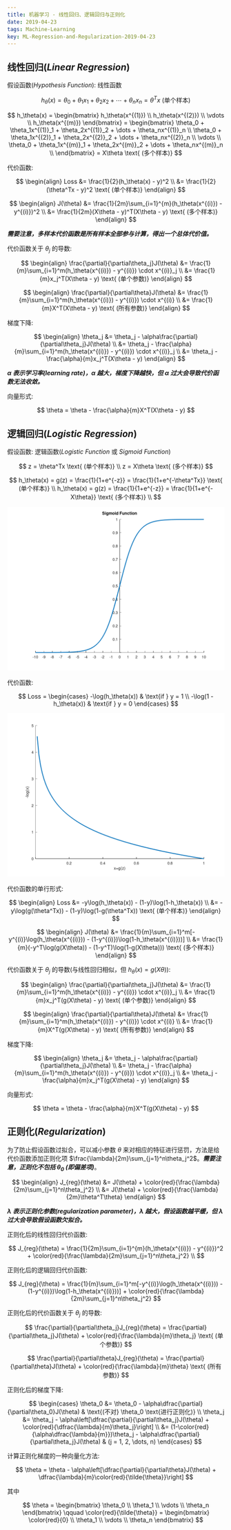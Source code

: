 ```yaml
---
title: 机器学习 - 线性回归、逻辑回归与正则化
date: 2019-04-23
tags: Machine-Learning
key: ML-Regression-and-Regularization-2019-04-23
---
```


## 线性回归(_Linear Regression_)

假设函数(_Hypothesis Function_): 线性函数

$$
h_\theta(x) = \theta_0 + \theta_1x_1 + \theta_2x_2 + \cdots + \theta_nx_n = \theta^Tx \text{ (单个样本)}
$$

$$
h_\theta(x)
= \begin{bmatrix}
        h_\theta(x^{(1)}) \\
        h_\theta(x^{(2)}) \\
        \vdots \\
        h_\theta(x^{(m)})
    \end{bmatrix}
= \begin{bmatrix}
        \theta_0 + \theta_1x^{(1)}_1 + \theta_2x^{(1)}_2 + \dots + \theta_nx^{(1)}_n \\
        \theta_0 + \theta_1x^{(2)}_1 + \theta_2x^{(2)}_2 + \dots + \theta_nx^{(2)}_n \\
        \vdots \\
        \theta_0 + \theta_1x^{(m)}_1 + \theta_2x^{(m)}_2 + \dots + \theta_nx^{(m)}_n \\
    \end{bmatrix}
= X\theta \text{ (多个样本)}
$$

<!--more-->

代价函数:

$$
\begin{align}
    Loss &= \frac{1}{2}(h_\theta(x) - y)^2 \\
    &= \frac{1}{2}(\theta^Tx - y)^2 \text{ (单个样本)}
\end{align}
$$

$$
\begin{align}
    J(\theta) &= \frac{1}{2m}\sum_{i=1}^{m}(h_\theta(x^{(i)}) - y^{(i)})^2 \\
    &= \frac{1}{2m}(X\theta - y)^T(X\theta - y) \text{ (多个样本)}
\end{align}
$$

***需要注意，多样本代价函数是所有样本全部参与计算，得出一个总体代价值。***

代价函数关于 $\theta_j$ 的导数:

$$
\begin{align}
    \frac{\partial}{\partial\theta_j}J(\theta) &= \frac{1}{m}\sum_{i=1}^m(h_\theta(x^{(i)}) - y^{(i)}) \cdot x^{(i)}_j \\
    &= \frac{1}{m}x_j^T(X\theta - y) \text{ (单个参数)}
\end{align}
$$

$$
\begin{align}
    \frac{\partial}{\partial\theta}J(\theta) &= \frac{1}{m}\sum_{i=1}^m(h_\theta(x^{(i)}) - y^{(i)}) \cdot x^{(i)} \\
    &= \frac{1}{m}X^T(X\theta - y) \text{ (所有参数)}
\end{align}
$$

梯度下降:

$$
\begin{align}
    \theta_j &= \theta_j - \alpha\frac{\partial}{\partial\theta_j}J(\theta) \\
    &= \theta_j - \frac{\alpha}{m}\sum_{i=1}^m(h_\theta(x^{(i)}) - y^{(i)}) \cdot x^{(i)}_j \\
    &= \theta_j - \frac{\alpha}{m}x_j^T(X\theta - y)
\end{align}
$$

***$\alpha$ 表示学习率(learning rate)，$\alpha$ 越大，梯度下降越快，但 $\alpha$ 过大会导致代价函数无法收敛。***

向量形式:

$$
\theta = \theta - \frac{\alpha}{m}X^T(X\theta - y)
$$

## 逻辑回归(_Logistic Regression_)

假设函数: 逻辑函数(_Logistic Function_ 或 _Sigmoid Function_)

$$
z = \theta^Tx \text{ (单个样本)} \\
z = X\theta \text{ (多个样本)}
$$

$$
h_\theta(x) = g(z) = \frac{1}{1+e^{-z}} = \frac{1}{1+e^{-\theta^Tx}} \text{ (单个样本)} \\
h_\theta(x) = g(z) = \frac{1}{1+e^{-z}} = \frac{1}{1+e^{-X\theta}} \text{ (多个样本)} \\
$$

![sigmoid function](/assets/images/machine-learning/sigmoid.png)

代价函数:

$$
Loss =
\begin{cases}
    -\log(h_\theta(x)) & \text{if } y = 1 \\
    -\log(1 - h_\theta(x)) & \text{if } y = 0
\end{cases}
$$

![logistic function](/assets/images/machine-learning/logistic.png)

代价函数的单行形式:

$$
\begin{align}
    Loss &= -y\log(h_\theta(x)) - (1-y)\log(1-h_\theta(x)) \\
    &= -y\log(g(\theta^Tx)) - (1-y)\log(1-g(\theta^Tx)) \text{ (单个样本)}
\end{align}
$$

$$
\begin{align}
    J(\theta) &= \frac{1}{m}\sum_{i=1}^m[-y^{(i)}\log(h_\theta(x^{(i)})) - (1-y^{(i)})\log(1-h_\theta(x^{(i)}))] \\
    &= \frac{1}{m}(-y^T\log(g(X\theta)) - (1-y^T)\log(1-g(X\theta))) \text{ (多个样本)}
\end{align}
$$

代价函数关于 $\theta_j$ 的导数(与线性回归相似，但 $h_\theta(x) = g(X\theta)$):

$$
\begin{align}
    \frac{\partial}{\partial\theta_j}J(\theta) &= \frac{1}{m}\sum_{i=1}^m(h_\theta(x^{(i)}) - y^{(i)}) \cdot x^{(i)}_j \\
    &= \frac{1}{m}x_j^T(g(X\theta) - y) \text{ (单个参数)}
\end{align}
$$

$$
\begin{align}
    \frac{\partial}{\partial\theta}J(\theta) &= \frac{1}{m}\sum_{i=1}^m(h_\theta(x^{(i)}) - y^{(i)}) \cdot x^{(i)} \\
    &= \frac{1}{m}X^T(g(X\theta) - y) \text{ (所有参数)}
\end{align}
$$

梯度下降:

$$
\begin{align}
    \theta_j &= \theta_j - \alpha\frac{\partial}{\partial\theta_j}J(\theta) \\
    &= \theta_j - \frac{\alpha}{m}\sum_{i=1}^m(h_\theta(x^{(i)}) - y^{(i)}) \cdot x^{(i)}_j \\
    &= \theta_j - \frac{\alpha}{m}x_j^T(g(X\theta) - y)
\end{align}
$$

向量形式:

$$
\theta = \theta - \frac{\alpha}{m}X^T(g(X\theta) - y)
$$

## 正则化(_Regularization_)

为了防止假设函数过拟合，可以减小参数 $\theta$ 来对相应的特征进行惩罚，方法是给代价函数添加正则化项 $\frac{\lambda}{2m}\sum_{j=1}^n\theta_j^2$。***需要注意，正则化不包括 $\theta_0$ (即偏差项)***。

$$
\begin{align}
    J_{reg}(\theta) &= J(\theta) + \color{red}{\frac{\lambda}{2m}\sum_{j=1}^n\theta_j^2} \\
    &= J(\theta) + \color{red}{\frac{\lambda}{2m}\theta^T\theta}
\end{align}
$$

***$\lambda$ 表示正则化参数(regularization parameter)，$\lambda$ 越大，假设函数越平缓，但 $\lambda$ 过大会导致假设函数欠拟合。***

正则化后的线性回归代价函数:

$$
J_{reg}(\theta) = \frac{1}{2m}\sum_{i=1}^{m}(h_\theta(x^{(i)}) - y^{(i)})^2 + \color{red}{\frac{\lambda}{2m}\sum_{j=1}^n\theta_j^2} \\
$$

正则化后的逻辑回归代价函数:

$$
J_{reg}(\theta) = \frac{1}{m}\sum_{i=1}^m[-y^{(i)}\log(h_\theta(x^{(i)})) - (1-y^{(i)})\log(1-h_\theta(x^{(i)}))] + \color{red}{\frac{\lambda}{2m}\sum_{j=1}^n\theta_j^2}
$$

正则化后的代价函数关于 $\theta_j$ 的导数:

$$
\frac{\partial}{\partial\theta_j}J_{reg}(\theta) = \frac{\partial}{\partial\theta_j}J(\theta) + \color{red}{\frac{\lambda}{m}\theta_j} \text{ (单个参数)}
$$

$$
\frac{\partial}{\partial\theta}J_{reg}(\theta) = \frac{\partial}{\partial\theta}J(\theta) + \color{red}{\frac{\lambda}{m}\theta} \text{ (所有参数)}
$$

正则化后的梯度下降:

$$
\begin{cases}
    \theta_0 &= \theta_0 - \alpha\dfrac{\partial}{\partial\theta_0}J(\theta) & \text{(不对} \theta_0 \text{进行正则化)} \\
    \theta_j &= \theta_j - \alpha\left[\dfrac{\partial}{\partial\theta_j}J(\theta) + \color{red}{\dfrac{\lambda}{m}\theta_j}\right] \\
    &= (1-\color{red}{\alpha\dfrac{\lambda}{m}})\theta_j - \alpha\dfrac{\partial}{\partial\theta_j}J(\theta) & (j = 1, 2, \dots, n)
\end{cases}
$$

计算正则化梯度的一种向量化方法:

$$
\theta = \theta - \alpha\left[\dfrac{\partial}{\partial\theta}J(\theta) + \dfrac{\lambda}{m}\color{red}{\tilde{\theta}}\right]
$$

其中

$$
\theta =
\begin{bmatrix}
    \theta_0 \\
    \theta_1 \\
    \vdots \\
    \theta_n
\end{bmatrix}
\qquad
\color{red}{\tilde{\theta}} =
\begin{bmatrix}
    \color{red}{0} \\
    \theta_1 \\
    \vdots \\
    \theta_n
\end{bmatrix}
$$
